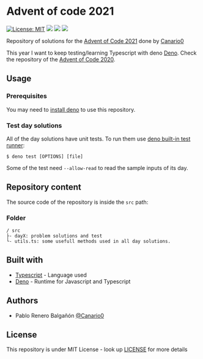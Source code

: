 # Advent of code 2021

[![License: MIT](https://img.shields.io/badge/License-MIT-yellow.svg)](https://opensource.org/licenses/MIT)
![](https://img.shields.io/badge/day%20📅-11-blue)
![](https://img.shields.io/badge/stars%20⭐-12-yellow)
![](https://img.shields.io/badge/days%20completed-6-red)

Repository of solutions for the [Advent of Code 2021][4] done by [Canario0][1]

This year I want to keep testing/learning Typescript with deno [Deno][2]. Check the
repository of the [Advent of Code 2020][9].

## Usage

### Prerequisites

You may need to [install deno][3] to use this repository.

### Test day solutions

All of the day solutions have unit tests. To run them use
[deno built-in test runner][5]:

```
$ deno test [OPTIONS] [file]
```

Some of the test need `--allow-read` to read the sample inputs of its day.

## Repository content

The source code of the repository is inside the `src` path:

### Folder

```
/ src
├- dayX: problem solutions and test
└- utils.ts: some usefull methods used in all day solutions.
```

## Built with

- [Typescript][6] - Language used
- [Deno][2] - Runtime for Javascript and Typescript

## Authors

- Pablo Renero Balgañón [@Canario0][1]

## License

This repository is under MIT License - look up [LICENSE](./LICENSE) for more
details

[1]: https://github.com/Canario0
[2]: https://deno.land/
[3]: https://deno.land/#installation
[4]: https://adventofcode.com/2021
[5]: https://deno.land/manual/testing
[6]: https://www.typescriptlang.org/
[8]: https://deno.land/manual@v1.6.0/tools/bundler
[9]: https://github.com/Canario0/advent-of-code-2020 

